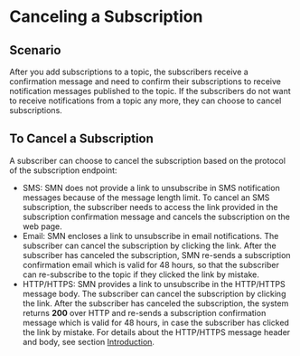 # Canceling a Subscription<a name="smn_ug_0010"></a>

## Scenario<a name="section892931205210"></a>

After you add subscriptions to a topic, the subscribers receive a confirmation message and need to confirm their subscriptions to receive notification messages published to the topic. If the subscribers do not want to receive notifications from a topic any more, they can choose to cancel subscriptions.

## To Cancel a Subscription<a name="section14568494155040"></a>

A subscriber can choose to cancel the subscription based on the protocol of the subscription endpoint:

-   SMS: SMN does not provide a link to unsubscribe in SMS notification messages because of the message length limit. To cancel an SMS subscription, the subscriber needs to access the link provided in the subscription confirmation message and cancels the subscription on the web page.
-   Email: SMN encloses a link to unsubscribe in email notifications. The subscriber can cancel the subscription by clicking the link. After the subscriber has canceled the subscription, SMN re-sends a subscription confirmation email which is valid for 48 hours, so that the subscriber can re-subscribe to the topic if they clicked the link by mistake.
-   HTTP/HTTPS: SMN provides a link to unsubscribe in the HTTP/HTTPS message body. The subscriber can cancel the subscription by clicking the link. After the subscriber has canceled the subscription, the system returns  **200**  over HTTP and re-sends a subscription confirmation message which is valid for 48 hours, in case the subscriber has clicked the link by mistake. For details about the HTTP/HTTPS message header and body, see section  [Introduction](introduction-3.md).


